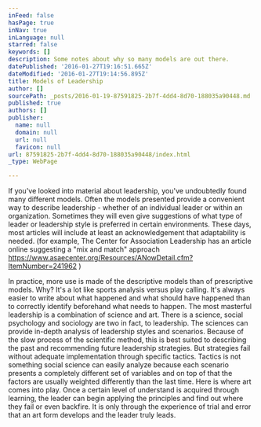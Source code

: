 ```yaml
---
inFeed: false
hasPage: true
inNav: true
inLanguage: null
starred: false
keywords: []
description: Some notes about why so many models are out there.
datePublished: '2016-01-27T19:16:51.665Z'
dateModified: '2016-01-27T19:14:56.895Z'
title: Models of Leadership
author: []
sourcePath: _posts/2016-01-19-87591825-2b7f-4dd4-8d70-188035a90448.md
published: true
authors: []
publisher:
  name: null
  domain: null
  url: null
  favicon: null
url: 87591825-2b7f-4dd4-8d70-188035a90448/index.html
_type: WebPage

---
```

If you've looked into material about leadership, you've undoubtedly found many different models. Often the models presented provide a convenient way to describe leadership - whether of an individual leader or within an organization. Sometimes they will even give suggestions of what type of leader or leadership style is preferred in certain environments. These days, most articles will include at least an acknowledgement that adaptability is needed. (for example, The Center for Association Leadership has an article online suggesting a "mix and match" approach  https://www.asaecenter.org/Resources/ANowDetail.cfm?ItemNumber=241962 )

In practice, more use is made of the descriptive models than of prescriptive models. Why? It's a lot like sports analysis versus play calling. It's always easier to write about what happened and what should have happened than to correctly identify beforehand what needs to happen. The most masterful leadership is a combination of science and art. There is a science, social psychology and sociology are two in fact, to leadership. The sciences can provide in-depth analysis of leadership styles and scenarios. Because of the slow process of the scientific method, this is best suited to describing the past and recommending future leadership strategies. But strategies fail without adequate implementation through specific tactics. Tactics is not something social science can easily analyze because each scenario presents a completely different set of variables and on top of that the factors are usually weighted differently than the last time. Here is where art comes into play. Once a certain level of understand is acquired through learning, the leader can begin applying the principles and find out where they fail or even backfire. It is only through the experience of trial and error that an art form develops and the leader truly leads.